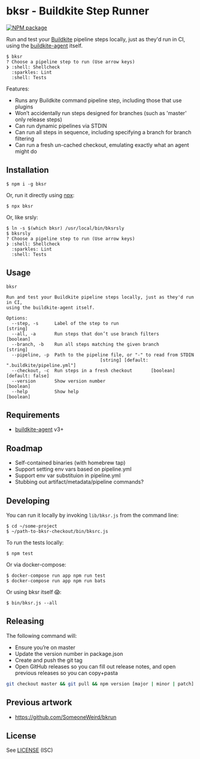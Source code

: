 # bksr - Buildkite Step Runner

[![NPM package](https://img.shields.io/npm/v/bksr.svg)](https://www.npmjs.com/package/bksr)

Run and test your [Buildkite](https://buildkite.com/) pipeline steps locally, just as they'd run in CI,
using the [buildkite-agent](https://buildkite.com/docs/agent) itself.

```
$ bksr
? Choose a pipeline step to run (Use arrow keys)
❯ :shell: Shellcheck
  :sparkles: Lint
  :shell: Tests
```

Features:

* Runs any Buildkite command pipeline step, including those that use plugins
* Won’t accidentally run steps designed for branches (such as 'master' only release steps)
* Can run dynamic pipelines via STDIN
* Can run all steps in sequence, including specifying a branch for branch filtering
* Can run a fresh un-cached checkout, emulating exactly what an agent might do

## Installation

```
$ npm i -g bksr
```

Or, run it directly using [npx](https://github.com/zkat/npx):

```
$ npx bksr
```

Or, like srsly:

```
$ ln -s $(which bksr) /usr/local/bin/bksrsly
$ bksrsly
? Choose a pipeline step to run (Use arrow keys)
❯ :shell: Shellcheck
  :sparkles: Lint
  :shell: Tests
```

## Usage

```
bksr

Run and test your Buildkite pipeline steps locally, just as they'd run in CI,
using the buildkite-agent itself.

Options:
  --step, -s      Label of the step to run                              [string]
  --all, -a       Run steps that don’t use branch filters              [boolean]
  --branch, -b    Run all steps matching the given branch               [string]
  --pipeline, -p  Path to the pipeline file, or "-" to read from STDIN
                                   [string] [default: ".buildkite/pipeline.yml"]
  --checkout, -c  Run steps in a fresh checkout       [boolean] [default: false]
  --version       Show version number                                  [boolean]
  --help          Show help                                            [boolean]
```

## Requirements

* [buildkite-agent](https://buildkite.com/docs/agent) v3+

## Roadmap

* Self-contained binaries (with homebrew tap)
* Support setting env vars based on pipeline.yml
* Support env var substituion in pipeline.yml
* Stubbing out artifact/metadata/pipeline commands?

## Developing

You can run it locally by invoking `lib/bksr.js` from the command line:

```
$ cd ~/some-project
$ ~/path-to-bksr-checkout/bin/bksrc.js
```

To run the tests locally:

```
$ npm test
```

Or via docker-compose:

```
$ docker-compose run app npm run test
$ docker-compose run app npm run bats
```

Or using bksr itself 😱:

```
$ bin/bksr.js --all
```

## Releasing

The following command will:

* Ensure you’re on master
* Update the version number in package.json
* Create and push the git tag
* Open GitHub releases so you can fill out release notes, and open previous
  releases so you can copy+pasta

```bash
git checkout master && git pull && npm version [major | minor | patch]
```

## Previous artwork

* https://github.com/SomeoneWeird/bkrun

## License

See [LICENSE](LICENSE) (ISC)
